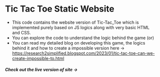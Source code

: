 # Tic Tac Toe Static Website

- This code contains the website version of Tic-Tac_Toe which is implememted purely based on JS logics along with very basic HTML and CSS. 
- You can  explore the code to understand the logic behind the game (or)
- You can read my detailed blog on developing this game, the logics behind it and how to create a
impossible version here -> https://research2simplified.blogspot.com/2023/01/tic-tac-toe-can-we-create-impossible-to.html

##### Check out the live version of site -> 
